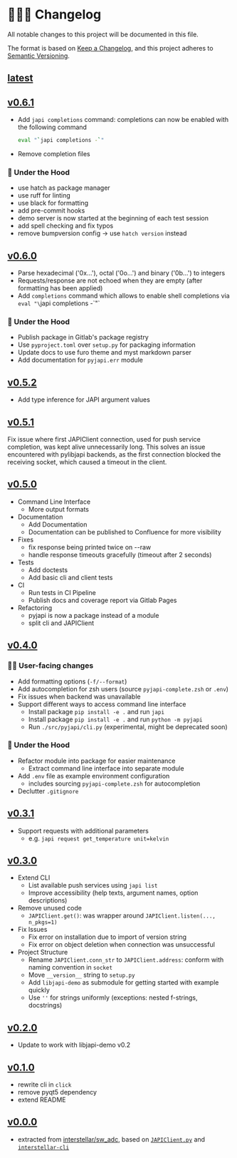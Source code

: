# 👨🏼‍🚀 Changelog

All notable changes to this project will be documented in this file.

The format is based on [Keep a Changelog](https://keepachangelog.com/en/1.0.0/), and
this project adheres to [Semantic Versioning](https://semver.org/spec/v2.0.0.html).

## [latest]

## [v0.6.1]

- Add `japi completions` command: completions can now be enabled with the following
  command

  ```sh
  eval "`japi completions -`"
  ```

- Remove completion files

### 🔩 Under the Hood

- use hatch as package manager
- use ruff for linting
- use black for formatting
- add pre-commit hooks
- demo server is now started at the beginning of each test session
- add spell checking and fix typos
- remove bumpversion config -> use `hatch version` instead

## [v0.6.0]

- Parse hexadecimal ('0x...'), octal ('0o...') and binary ('0b...') to integers
- Requests/response are not echoed when they are empty (after formatting has been
  applied)
- Add `completions` command which allows to enable shell completions via `eval "\`japi
  completions -\`"`

### 🔩 Under the Hood

- Publish package in Gitlab's package registry
- Use `pyproject.toml` over `setup.py` for packaging information
- Update docs to use furo theme and myst markdown parser
- Add documentation for `pyjapi.err` module

## [v0.5.2]

- Add type inference for JAPI argument values

## [v0.5.1]

Fix issue where first JAPIClient connection, used for push service completion, was kept
alive unnecessarily long. This solves an issue encountered with pylibjapi backends, as
the first connection blocked the receiving socket, which caused a timeout in the client.

## [v0.5.0]

- Command Line Interface
  - More output formats
- Documentation
  - Add Documentation
  - Documentation can be published to Confluence for more visibility
- Fixes
  - fix response being printed twice on --raw
  - handle response timeouts gracefully (timeout after 2 seconds)
- Tests
  - Add doctests
  - Add basic cli and client tests
- CI
  - Run tests in CI Pipeline
  - Publish docs and coverage report via Gitlab Pages
- Refactoring
  - pyjapi is now a package instead of a module
  - split cli and JAPIClient

## [v0.4.0]

### 👨‍💻 User-facing changes

- Add formatting options (`-f/--format`)
- Add autocompletion for zsh users (source `pyjapi-complete.zsh` or `.env`)
- Fix issues when backend was unavailable
- Support different ways to access command line interface
  - Install package `pip install -e .` and run `japi`
  - Install package `pip install -e .` and run `python -m pyjapi`
  - Run `./src/pyjapi/cli.py` (experimental, might be deprecated soon)

### 🔩 Under the Hood

- Refactor module into package for easier maintenance
  - Extract command line interface into separate module
- Add `.env` file as example environment configuration
  - includes sourcing `pyjapi-complete.zsh` for autocompletion
- Declutter `.gitignore`

## [v0.3.1]

- Support requests with additional parameters
  - e.g. `japi request get_temperature unit=kelvin`

## [v0.3.0]

- Extend CLI
  - List available push services using `japi list`
  - Improve accessibility (help texts, argument names, option descriptions)
- Remove unused code
  - `JAPIClient.get()`: was wrapper around `JAPIClient.listen(..., n_pkgs=1)`
- Fix Issues
  - Fix error on installation due to import of version string
  - Fix error on object deletion when connection was unsuccessful
- Project Structure
  - Rename `JAPIClient.conn_str` to `JAPIClient.address`: conform with naming convention
    in `socket`
  - Move `__version__` string to `setup.py`
  - Add `libjapi-demo` as submodule for getting started with example quickly
  - Use `''` for strings uniformly (exceptions: nested f-strings, docstrings)

## [v0.2.0]

- Update to work with libjapi-demo v0.2

## [v0.1.0]

- rewrite cli in `click`
- remove pyqt5 dependency
- extend README

## [v0.0.0]

- extracted from
  [interstellar/sw_adc](https://git01.iis.fhg.de/abt-hfs/interstellar/sw_adc), based on
  [`JAPIClient.py`](https://git01.iis.fhg.de/abt-hfs/interstellar/gui_adc/-/blob/b281c0925600d76839bb11a63ef23a7433734467/gui/JAPIClient.py)
  and
  [`interstellar-cli`](https://git01.iis.fhg.de/abt-hfs/interstellar/sw_adc/-/blob/d5abdf3d22a65bee2e01c37e8bc4376278550f00/cli/interstellar-cli)

[latest]: https://git01.iis.fhg.de/ks-ip-lib/software/pyjapi/-/compare/v0.6.1...main
[v0.6.1]: https://git01.iis.fhg.de/ks-ip-lib/software/pyjapi/-/compare/v0.6.0...v0.6.1
[v0.6.0]: https://git01.iis.fhg.de/ks-ip-lib/software/pyjapi/-/compare/v0.5.2...v0.6.0
[v0.5.2]: https://git01.iis.fhg.de/ks-ip-lib/software/pyjapi/-/compare/v0.5.1...v0.5.2
[v0.5.1]: https://git01.iis.fhg.de/ks-ip-lib/software/pyjapi/-/compare/v0.5.0...v0.5.1
[v0.5.0]: https://git01.iis.fhg.de/ks-ip-lib/software/pyjapi/-/compare/v0.4.0...v0.5.0
[v0.4.0]: https://git01.iis.fhg.de/ks-ip-lib/software/pyjapi/-/compare/v0.3.1...v0.4.0
[v0.3.1]: https://git01.iis.fhg.de/ks-ip-lib/software/pyjapi/-/compare/v0.3.0...v0.3.1
[v0.3.0]: https://git01.iis.fhg.de/ks-ip-lib/software/pyjapi/-/compare/v0.2.0...v0.3.0
[v0.2.0]: https://git01.iis.fhg.de/ks-ip-lib/software/pyjapi/-/compare/v0.1.0...v0.2.0
[v0.1.0]: https://git01.iis.fhg.de/ks-ip-lib/software/pyjapi/-/compare/v0.0.0...v0.1.0
[v0.0.0]: https://git01.iis.fhg.de/ks-ip-lib/software/pyjapi/-/commit/9f53a926
